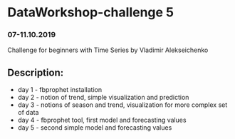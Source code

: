 # DataWorkshop-challenge 5

### 07-11.10.2019
Challenge for beginners with Time Series by Vladimir Alekseichenko

## Description:

* day 1 - fbprophet installation
* day 2 - notion of trend, simple visualization and prediction
* day 3 - notions of season and trend, visualization for more complex set of data
* day 4 - fbprophet tool, first model and forecasting values 
* day 5 - second simple model and forecasting values

